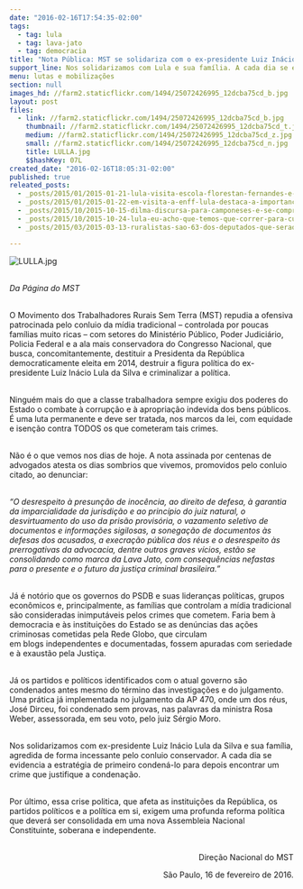 ```yaml
---
date: "2016-02-16T17:54:35-02:00"
tags:
  - tag: lula
  - tag: lava-jato
  - tag: democracia
title: "Nota Pública: MST se solidariza com o ex-presidente Luiz Inácio Lula da Silva"
support_line: Nos solidarizamos com Lula e sua família. A cada dia se evidencia a estratégia de primeiro condená-lo para depois encontrar um crime que justifique a condenação.
menu: lutas e mobilizações
section: null
images_hd: //farm2.staticflickr.com/1494/25072426995_12dcba75cd_b.jpg
layout: post
files:
  - link: //farm2.staticflickr.com/1494/25072426995_12dcba75cd_b.jpg
    thumbnail: //farm2.staticflickr.com/1494/25072426995_12dcba75cd_t.jpg
    medium: //farm2.staticflickr.com/1494/25072426995_12dcba75cd_z.jpg
    small: //farm2.staticflickr.com/1494/25072426995_12dcba75cd_n.jpg
    title: LULLA.jpg
    $$hashKey: 07L
created_date: "2016-02-16T18:05:31-02:00"
published: true
releated_posts:
  - _posts/2015/01/2015-01-21-lula-visita-escola-florestan-fernandes-e-defende-atuacao-dos-movimentos-sociais-no-brasil.md
  - _posts/2015/01/2015-01-22-em-visita-a-enff-lula-destaca-a-importancia-da-formacao-politica.md
  - _posts/2015/10/2015-10-15-dilma-discursa-para-camponeses-e-se-compromete-a-analisar-propostas-para-o-campo.md
  - _posts/2015/10/2015-10-24-lula-eu-acho-que-temos-que-correr-para-cumprir-o-compromisso-que-nos-assumimos-em-praca-publica-com-os-trabalhadores-do-campo.md
  - _posts/2015/03/2015-03-13-ruralistas-sao-63-dos-deputados-que-serao-investigados-na-lava-jato.md

---
```

<p><img alt="LULLA.jpg" src="//farm2.staticflickr.com/1494/25072426995_12dcba75cd_b.jpg" /></p>

<p><br />
<em>Da P&aacute;gina do MST</em></p>

<p><br />
O Movimento dos Trabalhadores Rurais Sem Terra (MST) repudia a ofensiva patrocinada pelo conluio da m&iacute;dia tradicional &ndash; controlada por poucas fam&iacute;lias muito ricas &ndash; com setores do Minist&eacute;rio P&uacute;blico, Poder Judici&aacute;rio, Policia Federal e a ala mais conservadora do Congresso Nacional, que busca, concomitantemente, destituir a Presidenta da Rep&uacute;blica democraticamente eleita em 2014, destruir a figura pol&iacute;tica do ex-presidente Luiz&nbsp;In&aacute;cio Lula da Silva e criminalizar a pol&iacute;tica.</p>

<p><br />
Ningu&eacute;m mais do que a classe trabalhadora sempre exigiu dos poderes do Estado o combate &agrave; corrup&ccedil;&atilde;o e &agrave; apropria&ccedil;&atilde;o indevida dos bens p&uacute;blicos. &Eacute; uma luta permanente e deve ser tratada, nos marcos da lei, com equidade e isen&ccedil;&atilde;o contra TODOS os que cometeram tais crimes.</p>

<p><br />
N&atilde;o &eacute; o que vemos nos dias de hoje. A nota assinada por centenas de advogados atesta os dias sombrios que vivemos, promovidos pelo conluio citado, ao denunciar:</p>

<p><br />
<em>&ldquo;O desrespeito &agrave; presun&ccedil;&atilde;o de inoc&ecirc;ncia, ao direito de defesa, &agrave; garantia da imparcialidade da jurisdi&ccedil;&atilde;o e ao princ&iacute;pio do juiz natural, o desvirtuamento do uso da pris&atilde;o provis&oacute;ria, o vazamento seletivo de documentos e informa&ccedil;&otilde;es sigilosas, a sonega&ccedil;&atilde;o de documentos &agrave;s defesas dos acusados, a execra&ccedil;&atilde;o p&uacute;blica dos r&eacute;us e o desrespeito &agrave;s prerrogativas da advocacia, dentre outros graves v&iacute;cios, est&atilde;o se consolidando como marca da Lava Jato, com consequ&ecirc;ncias nefastas para o presente e o futuro da justi&ccedil;a criminal brasileira.&rdquo;</em></p>

<p><br />
J&aacute; &eacute; not&oacute;rio que os governos do PSDB e suas lideran&ccedil;as pol&iacute;ticas, grupos econ&ocirc;micos e, principalmente, as fam&iacute;lias que controlam a m&iacute;dia tradicional s&atilde;o consideradas&nbsp;inimput&aacute;veis pelos crimes que cometem. Faria bem &agrave; democracia e &agrave;s institui&ccedil;&otilde;es do Estado se as den&uacute;ncias das a&ccedil;&otilde;es criminosas cometidas pela Rede Globo, que circulam em&nbsp;blogs&nbsp;independentes e documentadas,&nbsp;fossem apuradas com seriedade e &agrave; exaust&atilde;o pela Justi&ccedil;a.</p>

<p><br />
J&aacute; os partidos e pol&iacute;ticos identificados com o atual governo s&atilde;o condenados antes mesmo do t&eacute;rmino das investiga&ccedil;&otilde;es e do julgamento. Uma pr&aacute;tica j&aacute; implementada&nbsp;no julgamento da AP 470, onde um dos r&eacute;us, Jos&eacute; Dirceu, foi condenado sem provas, nas palavras da ministra Rosa Weber, assessorada, em seu voto, pelo juiz S&eacute;rgio Moro.</p>

<p><br />
Nos solidarizamos com ex-presidente Luiz&nbsp;In&aacute;cio Lula da Silva&nbsp;e sua fam&iacute;lia, agredida de forma incessante pelo conluio conservador. A cada dia se evidencia a estrat&eacute;gia de primeiro conden&aacute;-lo para depois encontrar um crime que justifique a condena&ccedil;&atilde;o.</p>

<p><br />
Por &uacute;ltimo, essa crise politica, que afeta as institui&ccedil;&otilde;es da Rep&uacute;blica, os partidos pol&iacute;ticos e a pol&iacute;tica em si, exigem uma profunda reforma pol&iacute;tica que dever&aacute; ser consolidada em uma nova Assembleia Nacional Constituinte, soberana e independente.</p>

<p style="text-align: right;"><br />
Dire&ccedil;&atilde;o Nacional do MST</p>

<p style="text-align: right;">S&atilde;o Paulo, 16 de fevereiro de 2016.</p>
